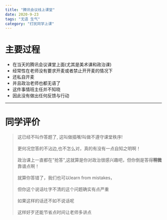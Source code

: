 ```yaml
---
title: "腾讯会议线上课堂"
date: 2020-9-23
tags: "无语 生气"
category: "打扰同学上课"
---
```



# 主要过程
* 在当天的腾讯会议课堂上面(尤其是美术课和政治课)
* 经常性在老师没有要求开麦或者禁止开开麦的情况下
* 还私自开麦
* 并且政治老师也都无语了
* 这件事情班主任并不知晓
* 因此没有做出任何反馈与行动

---

# 同学评价
> 这已经不叫作答题了, 这叫做插嘴!叫做不遵守课堂秩序!<br><br>
更何况您答的不沾边,也不怎么对，真的有没有一点自知之明啊！ <br><br>
政治课上一直都在"抢答",这就算是你对政治很感兴趣吧，但你倒是答得**稍微**靠谱点啊！<br><br>
就算你答错了，我们也可以learn from mistakes，<br><br>
但你这个说话吐字不清的这个问题确实有点严重<br><br>
如果这样的话还不如不说话呢<br><br>
这样好歹还能节省点时间让老师多讲点
